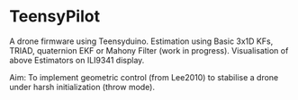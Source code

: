 # TeensyPilot

 A drone firmware using Teensyduino. 
 Estimation using Basic 3x1D KFs, TRIAD, quaternion EKF or Mahony Filter (work in progress). 
 Visualisation of above Estimators on ILI9341 display.
 
 Aim: To implement geometric control (from Lee2010) to stabilise a drone under harsh initialization (throw mode).
